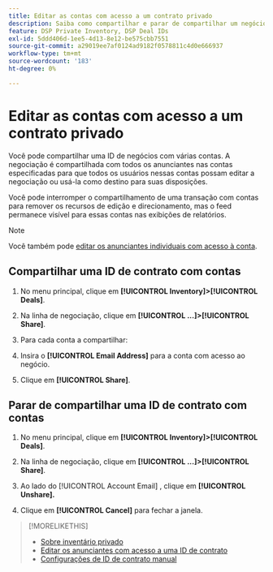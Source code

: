 ```yaml
---
title: Editar as contas com acesso a um contrato privado
description: Saiba como compartilhar e parar de compartilhar um negócio privado com contas diferentes.
feature: DSP Private Inventory, DSP Deal IDs
exl-id: 5ddd406d-1ee5-4d13-8e12-be575cbb7551
source-git-commit: a29019ee7af0124ad9182f0578811c4d0e666937
workflow-type: tm+mt
source-wordcount: '183'
ht-degree: 0%

---
```


# Editar as contas com acesso a um contrato privado

Você pode compartilhar uma ID de negócios com várias contas. A negociação é compartilhada com todos os anunciantes nas contas especificadas para que todos os usuários nessas contas possam editar a negociação ou usá-la como destino para suas disposições.

Você pode interromper o compartilhamento de uma transação com contas para remover os recursos de edição e direcionamento, mas o feed permanece visível para essas contas nas exibições de relatórios.

>[!NOTE]
>
> Você também pode [editar os anunciantes individuais com acesso à conta](deal-id-edit-advertisers.md).

## Compartilhar uma ID de contrato com contas

1. No menu principal, clique em **[!UICONTROL Inventory]>[!UICONTROL Deals]**.

1. Na linha de negociação, clique em **[!UICONTROL ...]>[!UICONTROL Share]**.

1. Para cada conta a compartilhar:

1. Insira o **[!UICONTROL Email Address]** para a conta com acesso ao negócio.

1. Clique em **[!UICONTROL Share]**.

## Parar de compartilhar uma ID de contrato com contas

1. No menu principal, clique em **[!UICONTROL Inventory]>[!UICONTROL Deals]**.

1. Na linha de negociação, clique em **[!UICONTROL ...]>[!UICONTROL Share]**.

1. Ao lado do [!UICONTROL Account Email] , clique em **[!UICONTROL Unshare].**

1. Clique em **[!UICONTROL Cancel]** para fechar a janela.

>[!MORELIKETHIS]
>
>* [Sobre inventário privado](private-inventory-about.md)
>* [Editar os anunciantes com acesso a uma ID de contrato](/help/dsp/inventory/deal-id-edit-advertisers.md)
>* [Configurações de ID de contrato manual](deal-id-settings.md)

